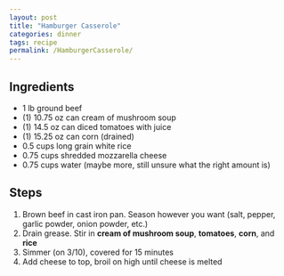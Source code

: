 ```yaml
---
layout: post
title: "Hamburger Casserole"
categories: dinner
tags: recipe
permalink: /HamburgerCasserole/
---
```


## Ingredients

- 1 lb ground beef
- (1) 10.75 oz can cream of mushroom soup
- (1) 14.5 oz can diced tomatoes with juice
- (1) 15.25 oz can corn (drained)
- 0.5 cups long grain white rice
- 0.75 cups shredded mozzarella cheese
- 0.75 cups water (maybe more, still unsure what the right amount is)

## Steps

1. Brown beef in cast iron pan. Season however you want (salt, pepper, garlic
   powder, onion powder, etc.)
2. Drain grease. Stir in **cream of mushroom soup**, **tomatoes**, **corn**, and
   **rice**
3. Simmer (on 3/10), covered for 15 minutes
4. Add cheese to top, broil on high until cheese is melted
